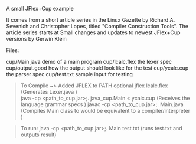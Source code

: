 A small JFlex+Cup example

It comes from a short article series in the Linux Gazette by Richard
A. Sevenich and Christopher Lopes, titled "Compiler Construction
Tools". The article series starts at
Small changes and updates to newest JFlex+Cup versions by Gerwin Klein





Files:

cup/Main.java       demo of a main program
cup/lcalc.flex      the lexer spec
cup/output.good     how the output should look like for the test
cup/ycalc.cup       the parser spec
cup/test.txt        sample input for testing


> To Compile
		~> Added JFLEX to PATH optional 
		jflex lcalc.flex 										(Generates Lexer.java )                                                
		java -cp <path_to_cup.jar>;. java_cup.Main < ycalc.cup 	(Receives the language grammar specs )
		javac -cp <path_to_cup.jar>;. Main.java 				(Compiles Main class to would be equivalent to a compiler/interpreter )

> To run: 
		java -cp <path_to_cup.jar>;. Main test.txt              (runs test.txt and outputs result)